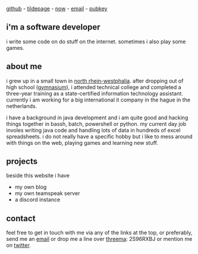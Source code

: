 [github] - [tildepage] -  [now] - [email] - [pubkey]

[github]: https://github.com/cblte
[tildepage]: https://tildeverse.org
[now]: now
[email]: mailto:mail@cbrueggenolte.de
[pubkey]: mail-cbrueggenolte-de.asc


## i'm a software developer

i write some code on do stuff on the internet. sometimes i also play some games.

## about me

i grew up in a small town in [north rhein-westphalia]. 
after dropping out of high school ([gymnasium]), i attended technical college and completed a three-year training as a state-certified information technology assistant. currently i am working for a big international it company in the hague in the netherlands. 

i have a background in java development and i am quite good and hacking things together in bassh, batch, powershell or python. my current day job involes writing java code and handling lots of data in hundreds of excel spreadsheets. i do not really have a specific hobby but i like to mess around with things on the web, playing games and learning new stuff. 

## projects

beside this website i have 
- my own blog
- my own teamspeak server
- a discord instance 

## contact

feel free to get in touch with me via any of the links at the top, or preferably, send me an [email] or drop me a line over [threema]: 2S96RXBJ or mention me on [twitter].


[north rhein-westphalia]: https://en.wikipedia.org/wiki/north_rhine-westphalia
[gymnasium]: https://en.wikipedia.org/wiki/Gymnasium_(school)
[email]: mailto:mail@cbrueggenolte.de
[threema]: https://threema.id/2S96RXBJ
[twitter]: https://twitter.com/cblte


